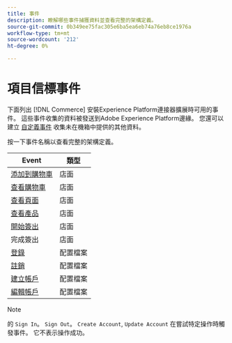 ```yaml
---
title: 事件
description: 瞭解哪些事件捕獲資料並查看完整的架構定義。
source-git-commit: 0b349ee75fac305e6ba5ea6eb74a76eb8ce1976a
workflow-type: tm+mt
source-wordcount: '212'
ht-degree: 0%

---
```


# 項目信標事件

下面列出 [!DNL Commerce] 安裝Experience Platform連接器擴展時可用的事件。 這些事件收集的資料被發送到Adobe Experience Platform邊緣。 您還可以建立 [自定義事件](custom-events.md) 收集未在機箱中提供的其他資料。

按一下事件名稱以查看完整的架構定義。

| Event | 類型 |
|---|---|
| [添加到購物車](https://github.com/adobe/magento-storefront-event-collector/blob/main/src/handlers/product/addToCartAEP.ts) | 店面 |
| [查看購物車](https://github.com/adobe/magento-storefront-event-collector/blob/main/src/handlers/shoppingCart/viewAEP.ts) | 店面 |
| [查看頁面](https://github.com/adobe/magento-storefront-event-collector/blob/main/src/handlers/page/viewAEP.ts) | 店面 |
| [查看產品](https://github.com/adobe/magento-storefront-event-collector/blob/main/src/handlers/product/viewAEP.ts) | 店面 |
| [開始簽出](https://github.com/adobe/magento-storefront-event-collector/blob/main/src/handlers/shoppingCart/initiateCheckoutAEP.ts) | 店面 |
| 完成簽出 | 店面 |
| [登錄](https://github.com/adobe/magento-storefront-event-collector/blob/main/src/handlers/account/signInAEP.ts) | 配置檔案 |
| [註銷](https://github.com/adobe/magento-storefront-event-collector/blob/main/src/handlers/account/signOutAEP.ts) | 配置檔案 |
| [建立帳戶](https://github.com/adobe/magento-storefront-event-collector/blob/main/src/handlers/account/createAccountAEP.ts) | 配置檔案 |
| [編輯帳戶](https://github.com/adobe/magento-storefront-event-collector/blob/main/src/handlers/account/editAccountAEP.ts) | 配置檔案 |

>[!NOTE]
>
> 的 `Sign In`。 `Sign Out`。 `Create Account`, `Update Account` 在嘗試特定操作時觸發事件。 它不表示操作成功。
